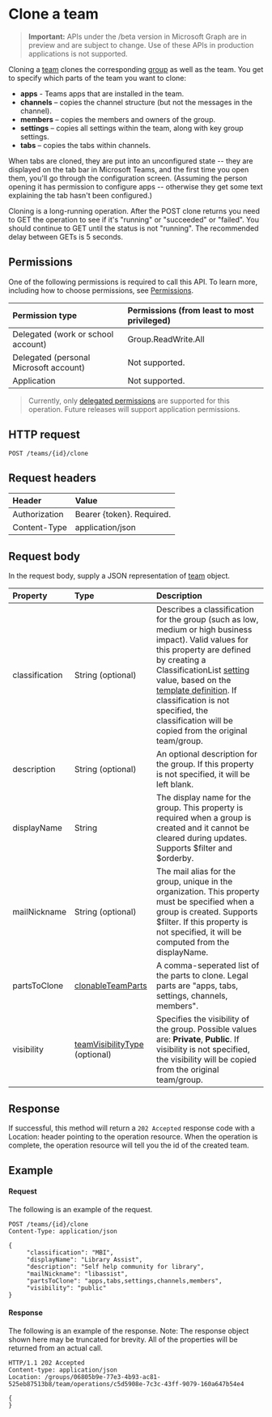# Clone a team

> **Important:** APIs under the /beta version in Microsoft Graph are in preview and are subject to change. Use of these APIs in production applications is not supported.

Cloning a [team](../resources/team.md) clones the corresponding [group](../resources/group.md) as well as the team. 
You get to specify which parts of the team you want to clone:
- **apps** - Teams apps that are installed in the team. 
- **channels** – copies the channel structure (but not the messages in the channel).
- **members** – copies the members and owners of the group.
- **settings** – copies all settings within the team, along with key group settings.
- **tabs** – copies the tabs within channels.

When tabs are cloned, they are put into an unconfigured state 
-- they are displayed on the tab bar in Microsoft Teams, and the first time you open them, you'll go through the configuration screen. 
(Assuming the person opening it has permission to configure apps -- otherwise they get some text explaining the tab hasn't been configured.)

Cloning is a long-running operation.
After the POST clone returns you need to GET the operation to see if it's "running" or "succeeded" or "failed". 
You should continue to GET until the status is not "running". 
The recommended delay between GETs is 5 seconds.


## Permissions
One of the following permissions is required to call this API. To learn more, including how to choose permissions, see [Permissions](../../../concepts/permissions_reference.md).


|Permission type      | Permissions (from least to most privileged)              |
|:--------------------|:---------------------------------------------------------|
|Delegated (work or school account) | Group.ReadWrite.All    |
|Delegated (personal Microsoft account) | Not supported.    |
|Application | Not supported. |

> Currently, only [delegated permissions](../../../concepts/permissions_reference.md) are supported for this operation.  Future releases will support application permissions. 

## HTTP request
<!-- { "blockType": "ignored" } -->
```http
POST /teams/{id}/clone
```

## Request headers
| Header       | Value |
|:---------------|:--------|
| Authorization  | Bearer {token}. Required.  |
| Content-Type  | application/json  |

## Request body
In the request body, supply a JSON representation of [team](../resources/team.md) object.

| Property	   | Type	|Description|
|:---------------|:--------|:----------|
|classification|String (optional)|Describes a classification for the group (such as low, medium or high business impact). Valid values for this property are defined by creating a ClassificationList [setting](../resources/directorySetting.md) value, based on the [template definition](../resources/directorySettingTemplate.md). If classification is not specified, the classification will be copied from the original team/group.|
|description|String (optional)|An optional description for the group. If this property is not specified, it will be left blank.|
|displayName|String|The display name for the group. This property is required when a group is created and it cannot be cleared during updates. Supports $filter and $orderby.|
|mailNickname|String (optional)|The mail alias for the group, unique in the organization. This property must be specified when a group is created. Supports $filter. If this property is not specified, it will be computed from the displayName.|
|partsToClone| [clonableTeamParts](../resources/clonableteamparts.md) |A comma-seperated list of the parts to clone. Legal parts are "apps, tabs, settings, channels, members".|
|visibility|[teamVisibilityType](../resources/teamVisibilityType.md) (optional)| Specifies the visibility of the group. Possible values are: **Private**, **Public**. If visibility is not specified, the visibility will be copied from the original team/group.|

## Response

If successful, this method will return a `202 Accepted` response code with a Location: header pointing to the operation resource.
When the operation is complete, the operation resource will tell you the id of the created team.

## Example
#### Request
The following is an example of the request.
<!-- {
  "blockType": "ignored",
  "name": "create_team"
}-->
```http
POST /teams/{id}/clone
Content-Type: application/json

{  
     "classification": "MBI",
     "displayName": "Library Assist",
     "description": "Self help community for library",
     "mailNickname": "libassist",
     "partsToClone": "apps,tabs,settings,channels,members",
     "visibility": "public"
}
```

#### Response
The following is an example of the response. Note: The response object shown here may be truncated for brevity. All of the properties will be returned from an actual call.
<!-- {
  "blockType": "ignored",
  "truncated": true,
  "@odata.type": "microsoft.graph.team"
} -->
```http
HTTP/1.1 202 Accepted
Content-type: application/json
Location: /groups/06805b9e-77e3-4b93-ac81-525eb87513b8/team/operations/c5d5908e-7c3c-43ff-9079-160a647b54e4

{  
}
```

<!-- uuid: 8fcb5dbc-d5aa-4681-8e31-b001d5168d79
2015-10-25 14:57:30 UTC -->
<!-- {
  "type": "#page.annotation",
  "description": "Create Team",
  "keywords": "",
  "section": "documentation",
  "tocPath": ""
}-->
